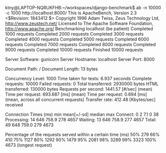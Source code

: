 ktny@LAPTOP-NQRUKFHB:~/workspaces/django-benchmark$ ab -n 10000 -c 1000 http://localhost:8000/
This is ApacheBench, Version 2.3 <$Revision: 1843412 $>
Copyright 1996 Adam Twiss, Zeus Technology Ltd, http://www.zeustech.net/
Licensed to The Apache Software Foundation, http://www.apache.org/                                                                                                                                                                                                        Benchmarking localhost (be patient)
Completed 1000 requests
Completed 2000 requests
Completed 3000 requests
Completed 4000 requests
Completed 5000 requests
Completed 6000 requests
Completed 7000 requests
Completed 8000 requests
Completed 9000 requests
Completed 10000 requests
Finished 10000 requests


Server Software:        gunicorn
Server Hostname:        localhost
Server Port:            8000

Document Path:          /
Document Length:        13 bytes

Concurrency Level:      1000
Time taken for tests:   6.937 seconds
Complete requests:      10000
Failed requests:        0
Total transferred:      2930000 bytes
HTML transferred:       130000 bytes
Requests per second:    1441.57 [#/sec] (mean)
Time per request:       693.687 [ms] (mean)
Time per request:       0.694 [ms] (mean, across all concurrent requests)
Transfer rate:          412.48 [Kbytes/sec] received

Connection Times (ms)
              min  mean[+/-sd] median   max
Connect:        0    2   7.1      0      38
Processing:    14  646 758.9    278    4657
Waiting:       13  646 758.9    277    4657
Total:         49  648 759.0    279    4673

Percentage of the requests served within a certain time (ms)
  50%    279
  66%    410
  75%   1127
  80%   1292
  90%   1479
  95%   2081
  98%   3289
  99%   3323
 100%   4673 (longest request)

